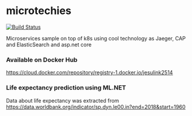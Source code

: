 # microtechies

[![Build Status](https://dev.azure.com/jesulink2514/MicroTechies/_apis/build/status/jesulink2514.microtechies?branchName=master)](https://dev.azure.com/jesulink2514/MicroTechies/_build/latest?definitionId=5&branchName=master)

Microservices sample on top of k8s using cool technology as Jaeger, CAP and ElasticSearch and asp.net core

### Available on Docker Hub 

https://cloud.docker.com/repository/registry-1.docker.io/jesulink2514

### Life expectancy prediction using ML.NET 

Data about life expectancy was extracted from https://data.worldbank.org/indicator/sp.dyn.le00.in?end=2018&start=1960
